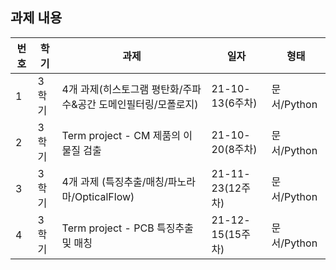  ## 과제 내용
   
번호 | 학기		|	과제|	일자|	형태
-- | ------ | ------- | -------- | -------
1 | 3학기 | 4개 과제(히스토그램 평탄화/주파수&공간 도메인필터링/모폴로지)	| 21-10-13(6주차)	| 문서/Python
2 | 3학기 | Term project - CM 제품의 이물질 검출	| 21-10-20(8주차)	| 문서/Python
3 | 3학기 | 4개 과제 (특징추출/매칭/파노라마/OpticalFlow)	| 21-11-23(12주차)	| 문서/Python
4 | 3학기 | Term project - PCB 특징추출 및 매칭	| 21-12-15(15주차)	| 문서/Python
